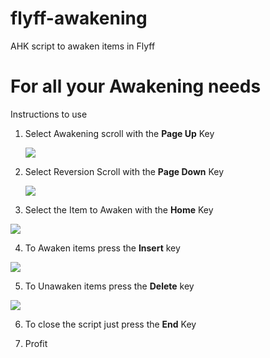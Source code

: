 # flyff-awakening
AHK script to awaken items in Flyff

# For all your Awakening needs
Instructions to use

1. <p>Select Awakening scroll with the <b>Page Up</b> Key</p>

   <img src="https://i.imgur.com/BVo8Zlum.jpg">     
   
2. <p>Select Reversion Scroll with the <b>Page Down</b> Key</p>

   <img src="https://flyff-wiki.gpotato.com.br/images/1/17/AwakenCancel.gif">  
   
3. <p>Select the Item to Awaken with the <b>Home</b> Key</p>

<img src="https://encrypted-tbn0.gstatic.com/images?q=tbn:ANd9GcT2EmC5DlZu7HIjDbSBUQIHnVVqOrOEPlG9uX-BlvfKbtYpjs_l9mQgRT-ayd512mpNIA&usqp=CAU">  

4. <p>To Awaken items press the <b>Insert</b> key</p>

<img src="https://encrypted-tbn0.gstatic.com/images?q=tbn:ANd9GcRy3hfi7gJz8_UT1NjQfB6fVoHh46x57XY_RA&usqp=CAU">  

5. <p>To Unawaken items press the <b>Delete</b> key</p>

<img src="https://encrypted-tbn0.gstatic.com/images?q=tbn:ANd9GcT2EmC5DlZu7HIjDbSBUQIHnVVqOrOEPlG9uX-BlvfKbtYpjs_l9mQgRT-ayd512mpNIA&usqp=CAU">  

6. <p>To close the script just press the <b>End</b> Key</p>

10. Profit
   
